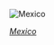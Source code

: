 
![Mexico](https://www.gstatic.com/prettyearth/assets/full/2197.jpg)

*[Mexico](https://www.google.com/maps/@27.819336,-114.36126,16z/data=!3m1!1e3)*
